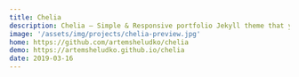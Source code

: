 ```yaml
---
title: Chelia
description: Chelia – Simple & Responsive portfolio Jekyll theme that you can use for many different types of websites
image: '/assets/img/projects/chelia-preview.jpg'
home: https://github.com/artemsheludko/chelia
demo: https://artemsheludko.github.io/chelia
date: 2019-03-16
---
```

